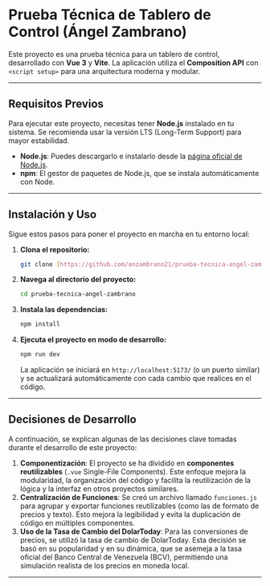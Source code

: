 # Prueba Técnica de Tablero de Control (Ángel Zambrano)

Este proyecto es una prueba técnica para un tablero de control, desarrollado con **Vue 3** y **Vite**. La aplicación utiliza el **Composition API** con `<script setup>` para una arquitectura moderna y modular.

---

## Requisitos Previos

Para ejecutar este proyecto, necesitas tener **Node.js** instalado en tu sistema. Se recomienda usar la versión LTS (Long-Term Support) para mayor estabilidad.

* **Node.js**: Puedes descargarlo e instalarlo desde la [página oficial de Node.js](https://nodejs.org/).
* **npm**: El gestor de paquetes de Node.js, que se instala automáticamente con Node.

---

## Instalación y Uso

Sigue estos pasos para poner el proyecto en marcha en tu entorno local:

1.  **Clona el repositorio:**
    ```bash
    git clone [https://github.com/anzambrano21/prueba-tecnica-angel-zambrano.git](https://github.com/anzambrano21/prueba-tecnica-angel-zambrano.git)
    ```

2.  **Navega al directorio del proyecto:**
    ```bash
    cd prueba-tecnica-angel-zambrano
    ```

3.  **Instala las dependencias:**
    ```bash
    npm install
    ```

4.  **Ejecuta el proyecto en modo de desarrollo:**
    ```bash
    npm run dev
    ```
    La aplicación se iniciará en `http://localhost:5173/` (o un puerto similar) y se actualizará automáticamente con cada cambio que realices en el código.

---

## Decisiones de Desarrollo

A continuación, se explican algunas de las decisiones clave tomadas durante el desarrollo de este proyecto:

1.  **Componentización**: El proyecto se ha dividido en **componentes reutilizables** (`.vue` Single-File Components). Este enfoque mejora la modularidad, la organización del código y facilita la reutilización de la lógica y la interfaz en otros proyectos similares.
2.  **Centralización de Funciones**: Se creó un archivo llamado `funciones.js` para agrupar y exportar funciones reutilizables (como las de formato de precios y texto). Esto mejora la legibilidad y evita la duplicación de código en múltiples componentes.
3.  **Uso de la Tasa de Cambio del DolarToday**: Para las conversiones de precios, se utilizó la tasa de cambio de DolarToday. Esta decisión se basó en su popularidad y en su dinámica, que se asemeja a la tasa oficial del Banco Central de Venezuela (BCV), permitiendo una simulación realista de los precios en moneda local.

---

